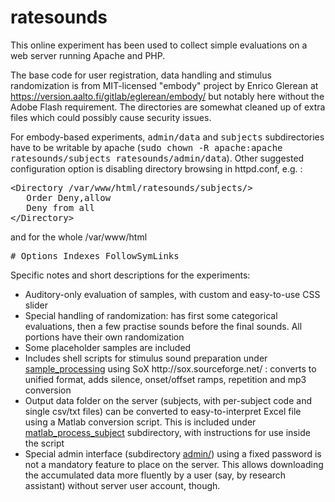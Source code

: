 # ratesounds
This online experiment has been used to collect simple evaluations on a web server running Apache and PHP.

The base code for user registration, data handling and stimulus randomization is from MIT-licensed "embody" project by Enrico Glerean at https://version.aalto.fi/gitlab/eglerean/embody/ but notably here without the Adobe Flash requirement. The directories are somewhat cleaned up of extra files which could possibly cause security issues.

For embody-based experiments, <tt>admin/data</tt> and <tt>subjects</tt> subdirectories have to be writable by apache (<tt>sudo chown -R apache:apache ratesounds/subjects ratesounds/admin/data</tt>). Other suggested configuration option is disabling directory browsing in httpd.conf, e.g. :
<pre>
&lt;Directory /var/www/html/ratesounds/subjects/&gt;
   Order Deny,allow
   Deny from all
&lt;/Directory&gt;
</pre>
and for the whole /var/www/html 
<pre>
# Options Indexes FollowSymLinks
</pre>

Specific notes and short descriptions for the experiments:

<ul>
  <li>Auditory-only evaluation of samples, with custom and easy-to-use CSS slider
  <li>Special handling of randomization: has first some categorical evaluations, then a few practise sounds before the final sounds. All portions have their own randomization
  <li>Some placeholder samples are included
  <li>Includes shell scripts for stimulus sound preparation under <a href="sample_processing">sample_processing</a> using SoX http://sox.sourceforge.net/ : converts to unified format, adds silence, onset/offset ramps, repetition and mp3 conversion
  <li>Output data folder on the server (subjects, with per-subject code and single csv/txt files) can be converted to easy-to-interpret Excel file using a Matlab conversion script. This is included under <a href="matlab_process_subject/">matlab_process_subject</a> subdirectory, with instructions for use inside the script
  <li>Special admin interface (subdirectory <a href="admin/">admin/</a>) using a fixed password is not a mandatory feature to place on the server. This allows downloading the accumulated data more fluently by a user (say, by research assistant) without server user account, though.
</ul>
